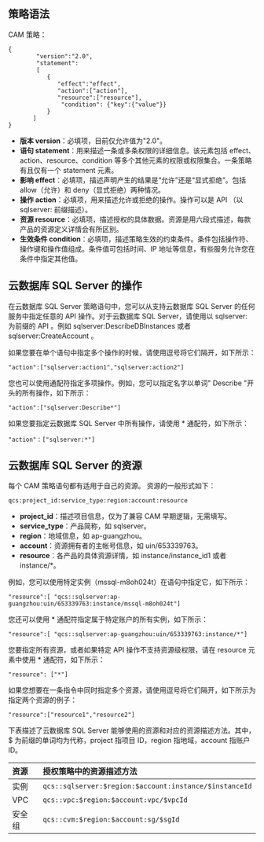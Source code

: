 
<span id = "celueyufa"></span>
## 策略语法
CAM 策略：

```
{	 
        "version":"2.0", 
        "statement": 
        [ 
           { 
              "effect":"effect", 
              "action":["action"], 
              "resource":["resource"], 
               "condition": {"key":{"value"}} 
           } 
       ] 
} 
```

- **版本 version**：必填项，目前仅允许值为"2.0"。
- **语句 statement**：用来描述一条或多条权限的详细信息。该元素包括 effect、action、resource、condition 等多个其他元素的权限或权限集合。一条策略有且仅有一个 statement 元素。
- **影响 effect**：必填项，描述声明产生的结果是“允许”还是“显式拒绝”。包括 allow（允许）和 deny（显式拒绝）两种情况。
- **操作 action**：必填项，用来描述允许或拒绝的操作。操作可以是 API （以 sqlserver: 前缀描述）。
- **资源 resource**：必填项，描述授权的具体数据。资源是用六段式描述，每款产品的资源定义详情会有所区别。
- **生效条件 condition**：必填项，描述策略生效的约束条件。条件包括操作符、操作键和操作值组成。条件值可包括时间、IP 地址等信息，有些服务允许您在条件中指定其他值。

<span id = "caozuo"></span>
## 云数据库 SQL Server 的操作
在云数据库 SQL Server 策略语句中，您可以从支持云数据库 SQL Server 的任何服务中指定任意的 API 操作。对于云数据库 SQL Server，请使用以 sqlserver: 为前缀的 API 。例如 sqlserver:DescribeDBInstances 或者 sqlserver:CreateAccount 。

如果您要在单个语句中指定多个操作的时候，请使用逗号将它们隔开，如下所示：
```
"action":["sqlserver:action1","sqlserver:action2"]
```

您也可以使用通配符指定多项操作。例如，您可以指定名字以单词" Describe "开头的所有操作，如下所示：
```
"action":["sqlserver:Describe*"]
```

如果您要指定云数据库 SQL Server 中所有操作，请使用 * 通配符，如下所示：
```
"action"：["sqlserver:*"]
```

<span id = "ziyuanlujing"></span> 
## 云数据库 SQL Server 的资源
每个 CAM 策略语句都有适用于自己的资源。
资源的一般形式如下：
```
qcs:project_id:service_type:region:account:resource
```

- **project_id**：描述项目信息，仅为了兼容 CAM 早期逻辑，无需填写。
- **service_type**：产品简称，如 sqlserver。
- **region**：地域信息，如 ap-guangzhou。
- **account**：资源拥有者的主帐号信息，如 uin/653339763。
- **resource**：各产品的具体资源详情，如 instance/instance_id1 或者 instance/*。

例如，您可以使用特定实例（mssql-m8oh024t）在语句中指定它，如下所示：
```
"resource":[ "qcs::sqlserver:ap-guangzhou:uin/653339763:instance/mssql-m8oh024t"]
```

您还可以使用 * 通配符指定属于特定账户的所有实例，如下所示：
```
"resource":[ "qcs::sqlserver:ap-guangzhou:uin/653339763:instance/*"]
```

您要指定所有资源，或者如果特定 API 操作不支持资源级权限，请在 resource 元素中使用 * 通配符，如下所示：
```
"resource": ["*"]
```

如果您想要在一条指令中同时指定多个资源，请使用逗号将它们隔开，如下所示为指定两个资源的例子：
```
"resource":["resource1","resource2"]
```

下表描述了云数据库 SQL Server 能够使用的资源和对应的资源描述方法。其中，$ 为前缀的单词均为代称，project 指项目 ID，region 指地域，account 指账户 ID。

| 资源   | 授权策略中的资源描述方法                                     |
| :----- | :----------------------------------------------------------- |
| 实例   | ```qcs::sqlserver:$region:$account:instance/$instanceId``` |
| VPC    | ```qcs::vpc:$region:$account:vpc/$vpcId```                   |
| 安全组 | ```qcs::cvm:$region:$account:sg/$sgId```                     |
